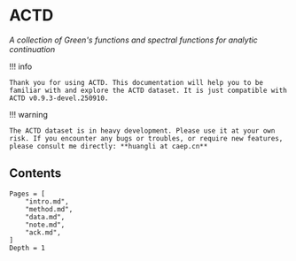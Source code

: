 # ACTD

*A collection of Green's functions and spectral functions for analytic continuation*

!!! info

    Thank you for using ACTD. This documentation will help you to be familiar with and explore the ACTD dataset. It is just compatible with ACTD v0.9.3-devel.250910.

!!! warning

    The ACTD dataset is in heavy development. Please use it at your own risk. If you encounter any bugs or troubles, or require new features, please consult me directly: **huangli at caep.cn**

## Contents

```@contents
Pages = [
    "intro.md",
    "method.md",
    "data.md",
    "note.md",
    "ack.md",
]
Depth = 1
```
